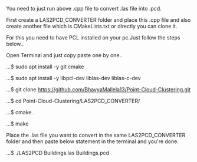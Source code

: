 You need to just run above .cpp file to convert .las file into .pcd.

First create a LAS2PCD_CONVERTER folder and place this .cpp file and also create another file which is CMakeLists.txt or directly you can clone it.

For this you need to have PCL installed on your pc.Just follow the steps below..

Open Terminal and just copy paste one by one..

...$ sudo apt install -y git cmake

...$ sudo apt install -y libpcl-dev liblas-dev liblas-c-dev

...$ git clone https://github.com/BhavyaMallela13/Point-Cloud-Clustering.git

...$ cd Point-Cloud-Clustering/LAS2PCD_CONVERTER/

...$ cmake .

...$ make

Place the .las file you want to convert in the same LAS2PCD_CONVERTER folder and then paste below statement in the terminal and you're done.

...$ ./LAS2PCD Buildings.las Buildings.pcd




